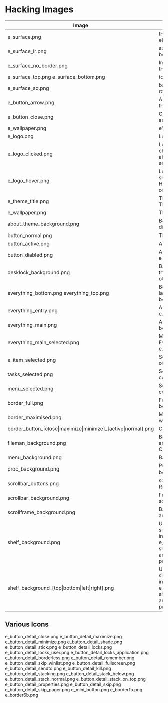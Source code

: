Hacking Images
==============
| Image | Description | Optional |
| --- | ----------- | --- |
| e_surface.png | the back ground for everything else |
| e_surface_lr.png | surface without the top and bottom |
| e_surface_no_border.png | Inside of the surface without the border |
| e_surface_top.png e_surface_bottom.png | top and bottom of frames |
| e_surface_sq.png | background surface no rounded corners |
| e_button_arrow.png | Arrows for everything other then scrollbar |
| e_button_close.png | Close button for notifications and everything. |
| e_wallpaper.png | e's wallpaper |
| e_logo.png | Logo used in start on shelf |
| e_logo_clicked.png | Logo used when shelf button is clicked, HAVE_CLICKED_LOGO at the top of start.edc must be set to 1 |
| e_logo_hover.png | Logo used when mouse over shelf button, HAVE_HOVER_LOGO at the top of start.edc must be set to 1 |
| e_theme_title.png | Theme Logo, shown in About Theme and on welcome screen. |
| e_wallpaper.png | The wallpaper |
| about_theme_background.png | Background for about theme dialog. |
| button_normal.png | The Normal button image |
| button_active.png | A button when pressed |
| button_diabled.png | A disabled button - not used by e theme |
| desklock_background.png | Background for the lock screen, this must not have alpha otherwise it will leak info |
| everything_bottom.png everything_top.png | Bottom parts of everything launcher window (can generally be e_surface_bottom) |
| everything_entry.png | Area behind search text, can be e_surface_lr |
| everything_main.png | Area behind main section, can be e_suace_lr |
| everything_main_selected.png | Main selected area in Everything can be e_item_selected |
| e_item_selected.png | Selected items (with exeption of ones below) |
| tasks_selected.png | Selected item in tasks, can be a copy of e_item_selected |
| menu_selected.png | Selected item in menu, can be a copy of e_item_selected |
| border_full.png | Full Border contents drawn behind window |
| border_maximised.png | Maximised borders look better without the left and right line.  |
| border_button_[close\|maximize\|minimze]_[active\|normal].png | Close / Min / Max buttons. |
| fileman_background.png | Background of left bar and main area scrollframe backgrounds. Can be scrollframe_background |
| menu_background.png | Background of menu |
| proc_background.png | Proc Background in border, Can be a copy of e_item_selected |
| scrollbar_buttons.png | scrollbar buttons (Up Down Left Right) |
| scrollbar_background.png | I'm using the same as the scrollframe background |
| scrollframe_background.png | Background of most scroll areas |
| shelf_background.png | Use this image if you want one single image for all shelf instances, if not present then e_surface.png will be used. If shelf_[top\|bottom\|left\|right].png are present they will be prefered | ✓
| shelf_background_[top\|bottom\|left\|right].png | Use this image if you want one single image for all shelf instances, if not present then e_surface.png will be used. If shelf_[top\|bottom\|left\|right].png are present they will be prefered | ✓


Various Icons
-------------
e_button_detail_close.png
e_button_detail_maximize.png
e_button_detail_minimize.png
e_button_detail_shade.png
e_button_detail_stick.png
e_button_detail_locks.png
e_button_detail_locks_user.png
e_button_detail_locks_application.png
e_button_detail_borderless.png
e_button_detail_remember.png
e_button_detail_skip_winlist.png
e_button_detail_fullscreen.png
e_button_detail_sendto.png
e_button_detail_kill.png
e_button_detail_stacking.png
e_button_detail_stack_below.png
e_button_detail_stack_normal.png
e_button_detail_stack_on_top.png
e_button_detail_properties.png
e_button_detail_skip.png
e_button_detail_skip_pager.png
e_mini_button.png
e_border1b.png
e_border6b.png
